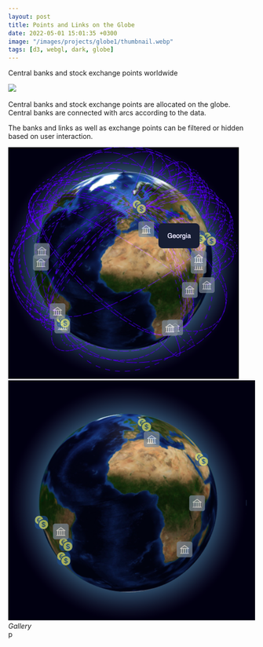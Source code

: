 ```yaml
---
layout: post
title: Points and Links on the Globe
date: 2022-05-01 15:01:35 +0300
image: "/images/projects/globe1/thumbnail.webp"
tags: [d3, webgl, dark, globe]
---
```


Central banks and stock exchange points worldwide

![](/images/projects/globe/preview.gif)

Central banks and stock exchange points are allocated on the globe. Central banks are connected with arcs according to the data.

The banks and links as well as exchange points can be filtered or hidden based on user interaction.

<div class="gallery-box">
  <div class="gallery">
    <!-- <img src="/images/projects/glole1/thumbnail.webp"> -->
    <img src="/images/projects/globe1/2.png">
        <img src="/images/projects/globe1/3.png">

  </div>
  <em>Gallery</em>
</div>
p
